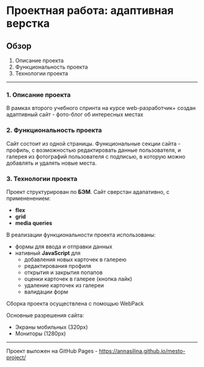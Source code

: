 # Проектная работа: адаптивная верстка

## Обзор
1. Описание проекта
2. Функциональность проекта
3. Технологии проекта

_____

### 1. Описание проекта

В рамках второго учебного спринта на курсе web-разработчик+ создан адаптивный сайт - фото-блог об интересных местах

### 2. Функциональность проекта
Сайт состоит из одной страницы. Функциональные секции сайта - профиль, с возможностью 
редактировать данные пользователя, и галерея из фотографий пользователя с подписью, в которую можно добавлять и 
удалять новые места.

### 3. Технологии проекта
Проект структурирован по **БЭМ**.
Сайт сверстан адапативно, с примененением:
- **flex**
- **grid**
- **media queries**

В реализации функциональности проекта использованы:
- формы для ввода и отправки данных
- нативный **JavaScript** для
  - добавления новых карточек в галерею
  - редактирования профиля
  - открытия и закрытия попапов
  - оценки карточек в галерее (кнопка лайк)
  - удаление карточек из галереи
  - валидации форм

Сборка проекта осуществлена с помощью WebPack

Основные разрешения сайта:
- Экраны мобильных (320px)
- Мониторы (1280px)
----
Проект выложен на GitHub Pages - https://annasilina.github.io/mesto-project/

